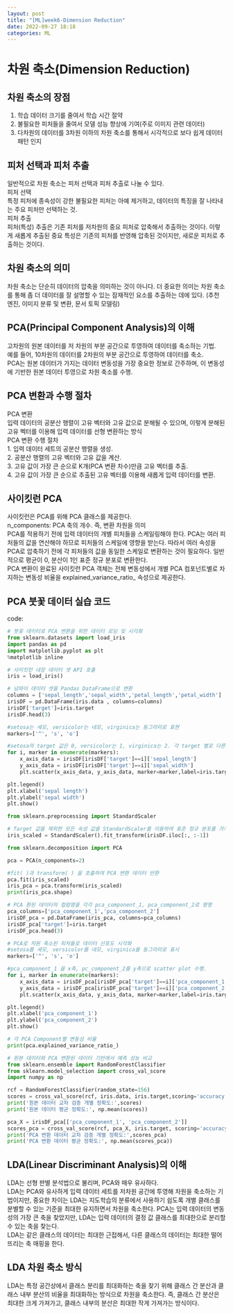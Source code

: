 ```yaml
---
layout: post
title: "[ML]week6-Dimension Reduction"
date: 2022-09-27 18:18
categories: ML
---
```


<h1>
  차원 축소(Dimension Reduction)
</h1>
<h2>
  차원 축소의 장점
</h2>
<ol>
  <li>학습 데이터 크기를 줄여서 학습 시간 절약</li>
  <li>불필요한 피처들을 줄여서 모델 성능 향상에 기여(주로 이미지 관련 데이터)</li>
  <li>다차원의 데이터를 3차원 이하의 차원 축소를 통해서 시각적으로 보다 쉽게 데이터 패턴 인지</li>
</ol>
<h2>
  피처 선택과 피처 추출
</h2>
일반적으로 차원 축소는 피처 선택과 피처 추출로 나눌 수 있다.<br>
피처 선택<br>
특정 피처에 종속성이 강한 불필요한 피처는 아예 제거하고, 데이터의 특징을 잘 나타내는 주요 피처만 선택하는 것.<br>
피처 추출<br>
피처(특성) 추출은 기존 피처를 저차원의 중요 피처로 압축해서 추출하는 것이다. 이렇게 새롭게 추출된 중요 특성은 기존의 피처를 반영해 압축된 것이지만, 새로운 피처로 추출하는 것이다.
<h2>
  차원 축소의 의미
</h2>
차원 축소는 단순히 데이터의 압축을 의미하는 것이 아니다. 더 중요한 의미는 차원 축소를 통해 좀 더 데이터를 잘 설명할 수 있는 잠재적인 요소를 추출하는 데에 있다. (추천 엔진, 이미지 분류 및 변환, 문서 토픽 모델링)
<h2>
  PCA(Principal Component Analysis)의 이해
</h2>
고차원의 원본 데이터를 저 차원의 부분 공간으로 투영하여 데이터를 축소하는 기법.<br>
예를 들어, 10차원의 데이터를 2차원의 부분 공간으로 투영하여 데이터를 축소.<br>
PCA는 원본 데이터가 가지는 데이터 변동성을 가장 중요한 정보로 간주하며, 이 변동성에 기반한 원본 데이터 투영으로 차원 축소를 수행.<br>
<h2>
  PCA 변환과 수행 절차
</h2>
PCA 변환<br>
입력 데이터의 공분산 행렬이 고유 벡터와 고유 값으로 분해될 수 있으며, 이렇게 분해된 고유 벡터를 이용해 입력 데이터를 선형 변환하는 방식<br>
PCA 변환 수행 절차<br>
1. 입력 데이터 세트의 공분산 행렬을 생성.<br>
2. 공분산 행렬의 고유 벡터와 고유 값을 계산.<br>
3. 고유 값이 가장 큰 순으로 K개(PCA 변환 차수)만큼 고유 벡터를 추출.<br>
4. 고유 값이 가장 큰 순으로 추출된 고유 벡터를 이용해 새롭게 입력 데이터를 변환.
<h2>
  사이킷런 PCA
</h2>
사이킷런은 PCA를 위해 PCA 클래스를 제공한다.<br>
n_components: PCA 축의 개수. 즉, 변환 차원을 의미<br>
PCA를 적용하기 전에 입력 데이터의 개별 피처들을 스케일링해야 한다. PCA는 여러 피처들의 값을 연산해야 하므로 피처들의 스케일에 영향을 받는다. 따라서 여러 속성을 PCA로 압축하기 전에 각 피처들의 값을 동일한 스케일로 변환하는 것이 필요하다. 일반적으로 평균이 0, 분산이 1인 표준 정규 분포로 변환한다.<br>
PCA 변환이 완료된 사이킷런 PCA 객체는 전체 변동성에서 개별 PCA 컴포넌트별로 차지하는 변동성 비율을 explained_variance_ratio_ 속성으로 제공한다.<br>
<h2>
  PCA 붓꽃 데이터 실습 코드
</h2>
code:


```python
# 붓꽃 데이터로 PCA 변환을 위한 데이터 로딩 및 시각화 
from sklearn.datasets import load_iris
import pandas as pd
import matplotlib.pyplot as plt
%matplotlib inline

# 사이킷런 내장 데이터 셋 API 호출
iris = load_iris()

# 넘파이 데이터 셋을 Pandas DataFrame으로 변환
columns = ['sepal_length','sepal_width','petal_length','petal_width']
irisDF = pd.DataFrame(iris.data , columns=columns)
irisDF['target']=iris.target
irisDF.head(3)

#setosa는 세모, versicolor는 네모, virginica는 동그라미로 표현
markers=['^', 's', 'o']

#setosa의 target 값은 0, versicolor는 1, virginica는 2. 각 target 별로 다른 shape으로 scatter plot 
for i, marker in enumerate(markers):
    x_axis_data = irisDF[irisDF['target']==i]['sepal_length']
    y_axis_data = irisDF[irisDF['target']==i]['sepal_width']
    plt.scatter(x_axis_data, y_axis_data, marker=marker,label=iris.target_names[i])

plt.legend()
plt.xlabel('sepal length')
plt.ylabel('sepal width')
plt.show()

from sklearn.preprocessing import StandardScaler

# Target 값을 제외한 모든 속성 값을 StandardScaler를 이용하여 표준 정규 분포를 가지는 값들로 변환
iris_scaled = StandardScaler().fit_transform(irisDF.iloc[:, :-1])

from sklearn.decomposition import PCA

pca = PCA(n_components=2)

#fit( )과 transform( ) 을 호출하여 PCA 변환 데이터 반환
pca.fit(iris_scaled)
iris_pca = pca.transform(iris_scaled)
print(iris_pca.shape)

# PCA 환된 데이터의 컬럼명을 각각 pca_component_1, pca_component_2로 명명
pca_columns=['pca_component_1','pca_component_2']
irisDF_pca = pd.DataFrame(iris_pca, columns=pca_columns)
irisDF_pca['target']=iris.target
irisDF_pca.head(3)

# PCA로 차원 축소된 피처들로 데이터 산포도 시각화
#setosa를 세모, versicolor를 네모, virginica를 동그라미로 표시
markers=['^', 's', 'o']

#pca_component_1 을 x축, pc_component_2를 y축으로 scatter plot 수행. 
for i, marker in enumerate(markers):
    x_axis_data = irisDF_pca[irisDF_pca['target']==i]['pca_component_1']
    y_axis_data = irisDF_pca[irisDF_pca['target']==i]['pca_component_2']
    plt.scatter(x_axis_data, y_axis_data, marker=marker,label=iris.target_names[i])

plt.legend()
plt.xlabel('pca_component_1')
plt.ylabel('pca_component_2')
plt.show()

# 각 PCA Component별 변동성 비율
print(pca.explained_variance_ratio_)

# 원본 데이터와 PCA 변환된 데이터 기반에서 예측 성능 비교
from sklearn.ensemble import RandomForestClassifier
from sklearn.model_selection import cross_val_score
import numpy as np

rcf = RandomForestClassifier(random_state=156)
scores = cross_val_score(rcf, iris.data, iris.target,scoring='accuracy',cv=3)
print('원본 데이터 교차 검증 개별 정확도:',scores)
print('원본 데이터 평균 정확도:', np.mean(scores))

pca_X = irisDF_pca[['pca_component_1', 'pca_component_2']]
scores_pca = cross_val_score(rcf, pca_X, iris.target, scoring='accuracy', cv=3 )
print('PCA 변환 데이터 교차 검증 개별 정확도:',scores_pca)
print('PCA 변환 데이터 평균 정확도:', np.mean(scores_pca))
```

<h2>
  LDA(Linear Discriminant Analysis)의 이해
</h2>
LDA는 선형 판별 분석법으로 불리며, PCA와 매우 유사하다.<br>
LDA는 PCA와 유사하게 입력 데이터 세트를 저차원 공간에 투영해 차원을 축소하는 기법이지만, 중요한 차이는 LDA는 지도학습의 분류에서 사용하기 쉽도록 개별 클래스를 분별할 수 있는 기준을 최대한 유지하면서 차원을 축소한다. PCA는 입력 데이터의 변동성의 가장 큰 축을 찾았지만, LDA는 입력 데이터의 결정 값 클래스를 최대한으로 분리할 수 있는 축을 찾는다.<br>
LDA는 같은 클래스의 데이터는 최대한 근접해서, 다른 클래스의 데이터는 최대한 떨어뜨리는 축 매핑을 한다.
<h2>
  LDA 차원 축소 방식
</h2>
LDA는 특정 공간상에서 클래스 분리를 최대화하는 축을 찾기 위해 클래스 간 분산과 클래스 내부 분산의 비율을 최대화하는 방식으로 차원을 축소한다. 즉, 클래스 간 분산은 최대한 크게 가져가고, 클래스 내부의 분산은 최대한 작게 가져가는 방식이다.
